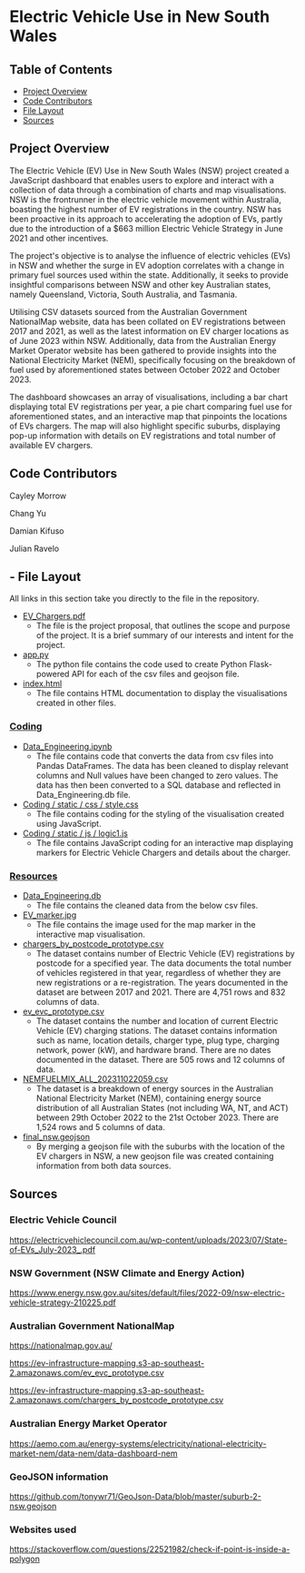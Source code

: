 # Electric Vehicle Use in New South Wales
## Table of Contents
- [Project Overview](#project-overview)
- [Code Contributors](#code-contributors)
- [File Layout](#file-layout)
- [Sources](#sources)

## Project Overview
The Electric Vehicle (EV) Use in New South Wales (NSW) project created a JavaScript dashboard that enables users to explore and interact with a collection of data through a combination of charts and map visualisations. NSW is the frontrunner in the electric vehicle movement within Australia, boasting the highest number of EV registrations in the country. NSW has been proactive in its approach to accelerating the adoption of EVs, partly due to the introduction of a $663 million Electric Vehicle Strategy in June 2021 and other incentives. 

The project's objective is to analyse the influence of electric vehicles (EVs) in NSW and whether the surge in EV adoption correlates with a change in primary fuel sources used within the state. Additionally, it seeks to provide insightful comparisons between NSW and other key Australian states, namely Queensland, Victoria, South Australia, and Tasmania. 

Utilising CSV datasets sourced from the Australian Government NationalMap website, data has been collated on EV registrations between 2017 and 2021, as well as the latest information on EV charger locations as of June 2023 within NSW. Additionally, data from the Australian Energy Market Operator website has been gathered to provide insights into the National Electricity Market (NEM), specifically focusing on the breakdown of fuel used by aforementioned states between October 2022 and October 2023. 

The dashboard showcases an array of visualisations, including a bar chart displaying total EV registrations per year, a pie chart comparing fuel use for aforementioned states, and an interactive map that pinpoints the locations of EVs chargers. The map will also highlight specific suburbs, displaying pop-up information with details on EV registrations and total number of available EV chargers.

## Code Contributors
Cayley Morrow

Chang Yu

Damian Kifuso

Julian Ravelo
## - File Layout
All links in this section take you directly to the file in the repository.

- [EV_Chargers.pdf](EV_Chargers.pdf)
    - The file is the project proposal, that outlines the scope and purpose of the project. It is a brief summary of our interests and intent for the project.
- [app.py](app.py)
    - The python file contains the code used to create Python Flask-powered API for each of the csv files and geojson file. 
- [index.html](index.html)
    - The file contains HTML documentation to display the visualisations created in other files. 

### [Coding](Coding)
- [Data_Engineering.ipynb](Coding/Data_Engineering.ipynb)
    - The file contains code that converts the data from csv files into Pandas DataFrames. The data has been cleaned to display relevant columns and Null values have been changed to zero values. The data has then been converted to a SQL database and reflected in Data_Engineering.db file. 
- [Coding / static / css / style.css](Coding/static/css/style.css)
    - The file contains coding for the styling of the visualisation created using JavaScript.
- [Coding / static / js / logic1.js](Coding/static/js/logic1.js)
    - The file contains JavaScript coding for an interactive map displaying markers for Electric Vehicle Chargers and details about the charger. 
### [Resources](Resources)
- [Data_Engineering.db](Resources/Data_Engineering.db)
    - The file contains the cleaned data from the below csv files.
- [EV_marker.jpg](Resources/EV_marker.jpg)
    - The file contains the image used for the map marker in the interactive map visualisation.
- [chargers_by_postcode_prototype.csv](Resources/chargers_by_postcode_prototype.csv)
    - The dataset contains number of Electric Vehicle (EV) registrations by postcode for a specified year. The data documents the total number of vehicles registered in that year, regardless of whether they are new registrations or a re-registration. The years documented in the dataset are between 2017 and 2021. There are 4,751 rows and 832 columns of data.
- [ev_evc_prototype.csv](Resources/ev_evc_prototype.csv)
    - The dataset contains the number and location of current Electric Vehicle (EV) charging stations. The dataset contains information such as name, location details, charger type, plug type, charging network, power (kW), and hardware brand. There are no dates documented in the dataset. There are 505 rows and 12 columns of data.
- [NEMFUELMIX_ALL_202311022059.csv](Resources/NEMFUELMIX_ALL_202311022059.csv)
    - The dataset is a breakdown of energy sources in the Australian National Electricity Market (NEM), containing energy source distribution of all Australian States (not including WA, NT, and ACT) between 29th October 2022 to the 21st October 2023. There are 1,524 rows and 5 columns of data.
- [final_nsw.geojson](Resources/final_nsw.geojson)
    - By merging a geojson file with the suburbs with the location of the EV chargers in NSW, a new geojson file was created containing information from both data sources. 

## Sources
### Electric Vehicle Council

https://electricvehiclecouncil.com.au/wp-content/uploads/2023/07/State-of-EVs_July-2023_.pdf 

### NSW Government (NSW Climate and Energy Action)

https://www.energy.nsw.gov.au/sites/default/files/2022-09/nsw-electric-vehicle-strategy-210225.pdf

### Australian Government NationalMap 

https://nationalmap.gov.au/
                                   
https://ev-infrastructure-mapping.s3-ap-southeast-2.amazonaws.com/ev_evc_prototype.csv

https://ev-infrastructure-mapping.s3-ap-southeast-2.amazonaws.com/chargers_by_postcode_prototype.csv

### Australian Energy Market Operator

https://aemo.com.au/energy-systems/electricity/national-electricity-market-nem/data-nem/data-dashboard-nem

### GeoJSON information

https://github.com/tonywr71/GeoJson-Data/blob/master/suburb-2-nsw.geojson

### Websites used

https://stackoverflow.com/questions/22521982/check-if-point-is-inside-a-polygon  

